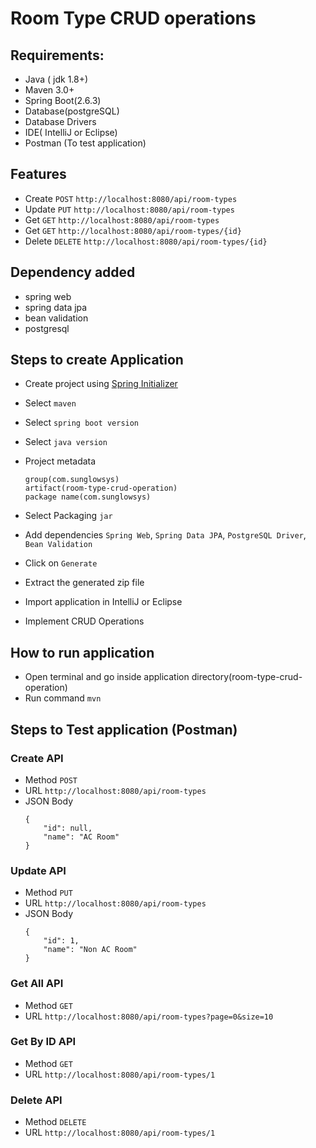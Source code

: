 # Room Type CRUD operations
## Requirements:
- Java ( jdk 1.8+)
- Maven 3.0+
- Spring Boot(2.6.3)
- Database(postgreSQL)
- Database Drivers
- IDE( IntelliJ or Eclipse)
- Postman (To test application)
## Features
- Create `POST` `http://localhost:8080/api/room-types`
- Update `PUT` `http://localhost:8080/api/room-types`
- Get `GET` `http://localhost:8080/api/room-types`
- Get `GET` `http://localhost:8080/api/room-types/{id}`
- Delete `DELETE` `http://localhost:8080/api/room-types/{id}`
## Dependency added
- spring web
- spring data jpa
- bean validation
- postgresql

## Steps to create Application
- Create project using [Spring Initializer](https://start.spring.io/)

- Select `maven`

- Select `spring boot version`

- Select `java version`

- Project metadata
  ```
  group(com.sunglowsys)
  artifact(room-type-crud-operation)
  package name(com.sunglowsys)
  ```

- Select Packaging `jar`

- Add dependencies `Spring Web`, `Spring Data JPA`, `PostgreSQL Driver`, `Bean Validation`

- Click on `Generate`

- Extract the generated zip file

- Import application in IntelliJ or Eclipse

- Implement CRUD Operations

## How to run application
- Open terminal and go inside application directory(room-type-crud-operation)
- Run command `mvn`

## Steps to Test application (Postman)

###  Create API
- Method `POST`
- URL `http://localhost:8080/api/room-types`
- JSON Body
  ```
  {
      "id": null,
      "name": "AC Room"
  }
  ```
###  Update API
- Method `PUT`
- URL `http://localhost:8080/api/room-types`
- JSON Body
  ```
  {
      "id": 1,
      "name": "Non AC Room"
  }
  ```
###  Get All API
- Method `GET`
- URL `http://localhost:8080/api/room-types?page=0&size=10`

###  Get By ID API
- Method `GET`
- URL `http://localhost:8080/api/room-types/1`

###  Delete API
- Method `DELETE`
- URL `http://localhost:8080/api/room-types/1`

